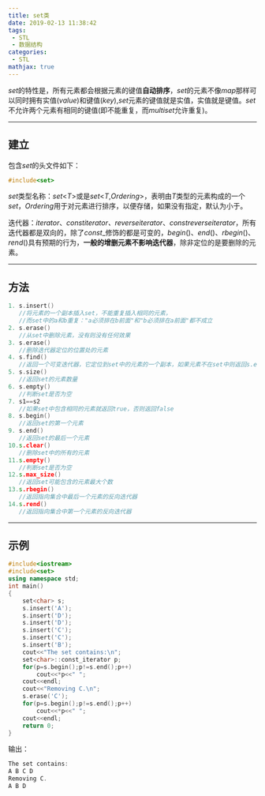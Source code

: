 ```yaml
---
title: set类
date: 2019-02-13 11:38:42
tags:
 - STL
 - 数据结构
categories:
 - STL
mathjax: true
---
```


$set$的特性是，所有元素都会根据元素的键值**自动排序**，$set$的元素不像$map$那样可以同时拥有实值($value$)和键值($key$),$set$元素的键值就是实值，实值就是键值。$set$不允许两个元素有相同的键值(即不能重复，而$multiset$允许重复)。

<!-- more -->

---
## 建立

包含$set$的头文件如下：
```cpp
#include<set>
```
$set$类型名称：$set$<$T$>或是$set$<$T$,$Ordering$>，表明由$T$类型的元素构成的一个$set$，$Ordering$用于对元素进行排序，以便存储，如果没有指定，默认为小于。

迭代器：$iterator$、$const$_$iterator$、$reverse$_$iterator$、$const$_$reverse$_$iterator$，所有迭代器都是双向的，除了$const$_修饰的都是可变的，$begin()$、$end()$、$rbegin()$、$rend()$具有预期的行为，**一般的增删元素不影响迭代器**，除非定位的是要删除的元素。

---
## 方法

```cpp
1. s.insert()
   //将元素的一个副本插入set，不能重复插入相同的元素，
   //而set中的a和b重复："a必须排在b前面"和"b必须排在a前面"都不成立  
2. s.erase()
   //从set中删除元素，没有则没有任何效果 
3. s.erase()
   //删除迭代器定位的位置处的元素
4. s.find()
   //返回一个可变迭代器，它定位到set中的元素的一个副本，如果元素不在set中则返回s.end() 
5. s.size()
   //返回set的元素数量 
6. s.empty()
   //判断set是否为空 
7. s1==s2
   //如果set中包含相同的元素就返回true，否则返回false
8. s.begin()
   //返回set的第一个元素
9. s.end()
   //返回set的最后一个元素
10.s.clear()
   //删除set中的所有的元素
11.s.empty()
   //判断set是否为空
12.s.max_size()
   //返回set可能包含的元素最大个数
13.s.rbegin()
   //返回指向集合中最后一个元素的反向迭代器
14.s.rend()
   //返回指向集合中第一个元素的反向迭代器
```

---
## 示例

```cpp
#include<iostream>
#include<set>
using namespace std;
int main()
{
    set<char> s;
    s.insert('A');
    s.insert('D');
    s.insert('D');
    s.insert('C');
    s.insert('C');
    s.insert('B');
    cout<<"The set contains:\n";
    set<char>::const_iterator p;
    for(p=s.begin();p!=s.end();p++)
        cout<<*p<<" ";
    cout<<endl;
    cout<<"Removing C.\n";
    s.erase('C');
    for(p=s.begin();p!=s.end();p++)
        cout<<*p<<" ";
    cout<<endl;
    return 0;
}
```
输出：
```cpp
The set contains:
A B C D
Removing C.
A B D
```